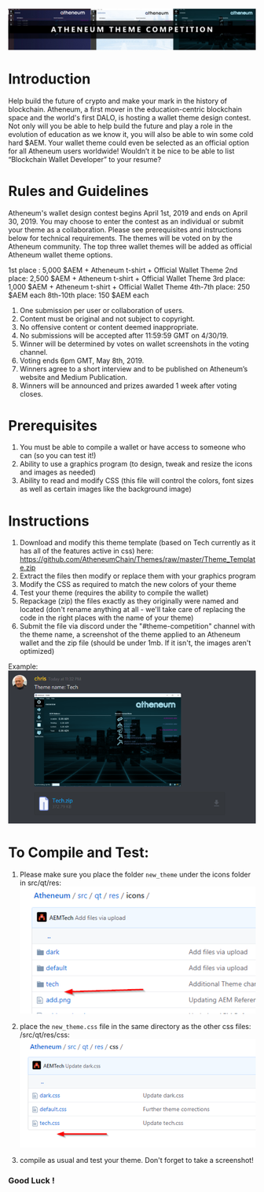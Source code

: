 ![Image ThemeComp](https://github.com/AtheneumChain/Themes/raw/master/images/themecomp.jpg) </br>

# Introduction
Help build the future of crypto and make your mark in the history of blockchain. Atheneum, a first mover in the education-centric blockchain space and the world's first DALO, is hosting a wallet theme design contest. Not only will you be able to help build the future and play a role in the evolution of education as we know it, you will also be able to win some cold hard $AEM. Your wallet theme could even be selected as an official option for all Atheneum users worldwide! Wouldn’t it be nice to be able to list “Blockchain Wallet Developer” to your resume?

# Rules and Guidelines
Atheneum's wallet design contest begins April 1st, 2019 and ends on April 30, 2019. You may choose to enter the contest as an individual or submit your theme as a collaboration. Please see prerequisites and instructions below for technical requirements. The themes will be voted on by the Atheneum community. The top three wallet themes will be added as official Atheneum wallet theme options.

1st place : 5,000 $AEM + Atheneum t-shirt + Official Wallet Theme
2nd place: 2,500 $AEM + Atheneum t-shirt + Official Wallet Theme
3rd place: 1,000 $AEM + Atheneum t-shirt + Official Wallet Theme
4th-7th place: 250 $AEM each
8th-10th place: 150 $AEM each

1. One submission per user or collaboration of users.
2. Content must be original and not subject to copyright.
3. No offensive content or content deemed inappropriate.
4. No submissions will be accepted after 11:59:59 GMT on 4/30/19.
5. Winner will be determined by votes on wallet screenshots in the voting channel.
6. Voting ends 6pm GMT, May 8th, 2019.
7. Winners agree to a short interview and to be published on Atheneum’s website and Medium Publication.
8. Winners will be announced and prizes awarded 1 week after voting closes.


# Prerequisites
1. You must be able to compile a wallet or have access to someone who can (so you can test it!)
2. Ability to use a graphics program (to design, tweak and resize the icons and images as needed)
3. Ability to read and modify CSS (this file will control the colors, font sizes as well as certain images like the background image)

# Instructions
1. Download and modify this theme template (based on Tech currently as it has all of the features active in css) here:
https://github.com/AtheneumChain/Themes/raw/master/Theme_Template.zip
2. Extract the files then modify or replace them with your graphics program
3. Modify the CSS as required to match the new colors of your theme
4. Test your theme (requires the ability to compile the wallet)
5. Repackage (zip) the files exactly as they originally were named and located (don't rename anything at all - we'll take care of replacing the code in the right places with the name of your theme)
6. Submit the file via discord under the "#theme-competition" channel with the theme name, a screenshot of the theme applied to an Atheneum wallet and the zip file (should be under 1mb. If it isn't, the images aren't optimized)

Example:<br/>
![Image uploaded](https://github.com/AtheneumChain/Themes/raw/master/images/uploaded.png) </br>


# To Compile and Test:

1. Please make sure you place the folder ` new_theme ` under the icons folder in src/qt/res:
![Image placehere](https://github.com/AtheneumChain/Themes/raw/master/savehere.png) </br>

2. place the ` new_theme.css ` file in the same directory as the other css files: /src/qt/res/css:
![Image savecss](https://github.com/AtheneumChain/Themes/raw/master/savecss.png) </br>

3. compile as usual and test your theme. Don't forget to take a screenshot!

### Good Luck !
